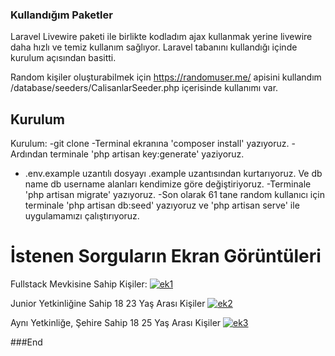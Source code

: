 ### Kullandığım Paketler
Laravel Livewire paketi ile birlikte kodladım ajax kullanmak yerine livewire daha hızlı ve temiz kullanım sağlıyor. Laravel tabanını kullandığı içinde kurulum açısından basitti.

Random kişiler oluşturabilmek için https://randomuser.me/ apisini kullandım /database/seeders/CalisanlarSeeder.php içerisinde kullanımı var.

## Kurulum
Kurulum:
-git clone
-Terminal ekranına 'composer install' yazıyoruz.
-Ardından terminale 'php artisan key:generate' yaziyoruz.
- .env.example uzantılı dosyayı .example uzantısından kurtarıyoruz. Ve db name db username alanları kendimize göre değiştiriyoruz.
-Terminale 'php artisan migrate' yazıyoruz.
-Son olarak 61 tane random kullanıcı için terminale 'php artisan db:seed' yazıyoruz ve 'php artisan serve' ile uygulamamızı çalıştırıyoruz.

# İstenen Sorguların Ekran Görüntüleri
Fullstack Mevkisine Sahip Kişiler:
[![ek1](https://bazartrk.com/image/screencapture-127-0-0-1-8000-2022-08-02-15_30_26.png "ek1")](https://bazartrk.com/image/screencapture-127-0-0-1-8000-2022-08-02-15_30_26.png "ek1")

Junior Yetkinliğine Sahip 18 23 Yaş Arası Kişiler
[![ek2](https://bazartrk.com/image/screencapture-127-0-0-1-8000-2022-08-02-15_30_59.png "ek2")](https://bazartrk.com/image/screencapture-127-0-0-1-8000-2022-08-02-15_30_59.png "ek2")

Aynı Yetkinliğe, Şehire Sahip 18 25 Yaş Arası Kişiler
[![ek3](https://bazartrk.com/image/screencapture-127-0-0-1-8000-2022-08-02-15_31_47.png "ek3")](https://bazartrk.com/image/screencapture-127-0-0-1-8000-2022-08-02-15_31_47.png "ek3")

###End
